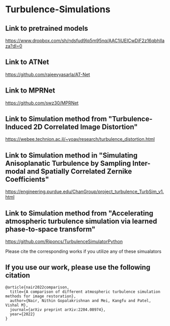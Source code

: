 # Turbulence-Simulations


## Link to pretrained models
 https://www.dropbox.com/sh/ndsfud9lq5m95nq/AAC1iUEICwDiF2z16qbhIIaza?dl=0
 
## Link to ATNet
https://github.com/rajeevyasarla/AT-Net

## Link to MPRNet
https://github.com/swz30/MPRNet 

## Link to Simulation method from "Turbulence-Induced 2D Correlated Image Distortion"

https://webee.technion.ac.il/~yoav/research/turbulence_distortion.html

## Link to Simulation method in "Simulating Anisoplanatic Turbulence by Sampling Inter-modal and Spatially Correlated Zernike Coefficients"

https://engineering.purdue.edu/ChanGroup/project_turbulence_TurbSim_v1.html

## Link to Simulation method from "Accelerating atmospheric turbulence simulation via learned phase-to-space transform"

https://github.com/Riponcs/TurbulenceSimulatorPython

Please cite the corresponding works if you utilize any of these simualators

## If you use our work, please use the following citation
```
@article{nair2022comparison,
  title={A comparison of different atmospheric turbulence simulation methods for image restoration},
  author={Nair, Nithin Gopalakrishnan and Mei, Kangfu and Patel, Vishal M},
  journal={arXiv preprint arXiv:2204.08974},
  year={2022}
}
```
